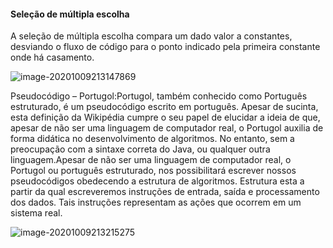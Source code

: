 ####                                              **Seleção de múltipla escolha**

A seleção de múltipla escolha compara um dado valor a constantes, desviando o fluxo de código para o ponto indicado pela primeira constante onde há casamento.

![image-20201009213147869](C:\Users\Administrador\AppData\Roaming\Typora\typora-user-images\image-20201009213147869.png)

Pseudocódigo – Portugol:Portugol, também conhecido como Português estruturado, é um
pseudocódigo escrito em português. Apesar de sucinta, esta definição da Wikipédia cumpre o
seu papel de elucidar a ideia de que, apesar de não ser uma linguagem de computador real, o
Portugol auxilia de forma didática no desenvolvimento de algoritmos. No entanto, sem a
preocupação com a sintaxe correta do Java, ou qualquer outra linguagem.Apesar de não ser
uma linguagem de computador real, o Portugol ou português estruturado, nos possibilitará
escrever nossos pseudocódigos obedecendo a estrutura de algoritmos. Estrutura esta a partir
da qual escreveremos instruções de entrada, saída e processamento dos dados. Tais
instruções representam as ações que ocorrem em um sistema real.

![image-20201009213215275](C:\Users\Administrador\AppData\Roaming\Typora\typora-user-images\image-20201009213215275.png)